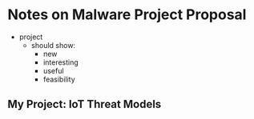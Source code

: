 # Notes on Malware Project Proposal

- project
  - should show:
    - new
    - interesting
    - useful
    - feasibility

## My Project: IoT Threat Models
